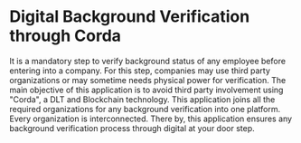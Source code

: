 # Digital Background Verification through Corda

It is a mandatory step to verify background status of any employee before entering into a company. For this step, companies may use third party organizations or may sometime needs physical power for verification. The main objective of this application is to avoid third party involvement using "Corda", a DLT and Blockchain technology.
This application joins all the required organizations for any background verification into one platform. Every organization is interconnected. There by, this application ensures any background verification process through digital at your door step.
